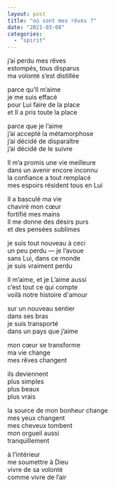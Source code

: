 ```yaml
---
layout: post
title: "où sont mes rêves ?"
date: "2021-03-08"
categories:
  - "spirit"
---
```


j’ai perdu mes rêves  
estompés, tous disparus  
ma volonté s’est distillée  

parce qu’Il m’aime  
je me suis effacé  
pour Lui faire de la place  
et Il a pris toute la place  

parce que je l’aime  
j’ai accepté la métamorphose  
j’ai décidé de disparaître  
j’ai décidé de le suivre  

Il m’a promis une vie meilleure  
dans un avenir encore inconnu  
la confiance a tout remplacé  
mes espoirs résident tous en Lui  

Il a basculé ma vie  
chaviré mon cœur  
fortifié mes mains  
Il me donne des désirs purs  
et des pensées sublimes  

je suis tout nouveau à ceci  
un peu perdu — je l’avoue  
sans Lui, dans ce monde  
je suis vraiment perdu  

Il m’aime, et je L’aime aussi  
c’est tout ce qui compte  
voilà notre histoire d'amour  

sur un nouveau sentier  
dans ses bras  
je suis transporté  
dans un pays que j’aime  

mon cœur se transforme  
ma vie change  
mes rêves changent  

ils deviennent  
plus simples  
plus beaux  
plus vrais  

la source de mon bonheur change  
mes yeux changent  
mes cheveux tombent  
mon orgueil aussi  
tranquillement  

à l’intérieur  
me soumettre à Dieu  
vivre de sa volonté  
comme vivre de l’air  
